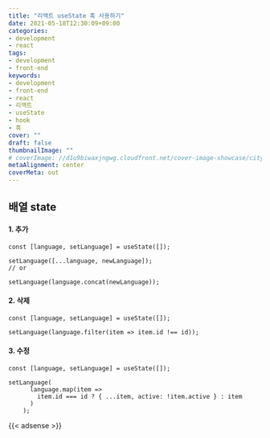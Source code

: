 ```yaml
---
title: "리액트 useState 훅 사용하기"
date: 2021-05-18T12:30:09+09:00
categories: 
- development
- react
tags: 
- development
- front-end
keywords: 
- development
- front-end
- react
- 리액트
- useState
- hook
- 훅
cover: ""
draft: false
thumbnailImage: ""
# coverImage: //d1u9biwaxjngwg.cloudfront.net/cover-image-showcase/city.jpg
metaAlignment: center
coverMeta: out
---
```


## 배열 state 

#### 1\. 추가

```
const [language, setLanguage] = useState([]);

setLanguage([...language, newLanguage]);
// or

setLanguage(language.concat(newLanguage));
```

#### 2\. 삭제

```
const [language, setLanguage] = useState([]);

setLanguage(language.filter(item => item.id !== id));
```

#### 3\. 수정

```
const [language, setLanguage] = useState([]);

setLanguage(
      language.map(item =>
        item.id === id ? { ...item, active: !item.active } : item
      )
    );
```


{{< adsense >}}